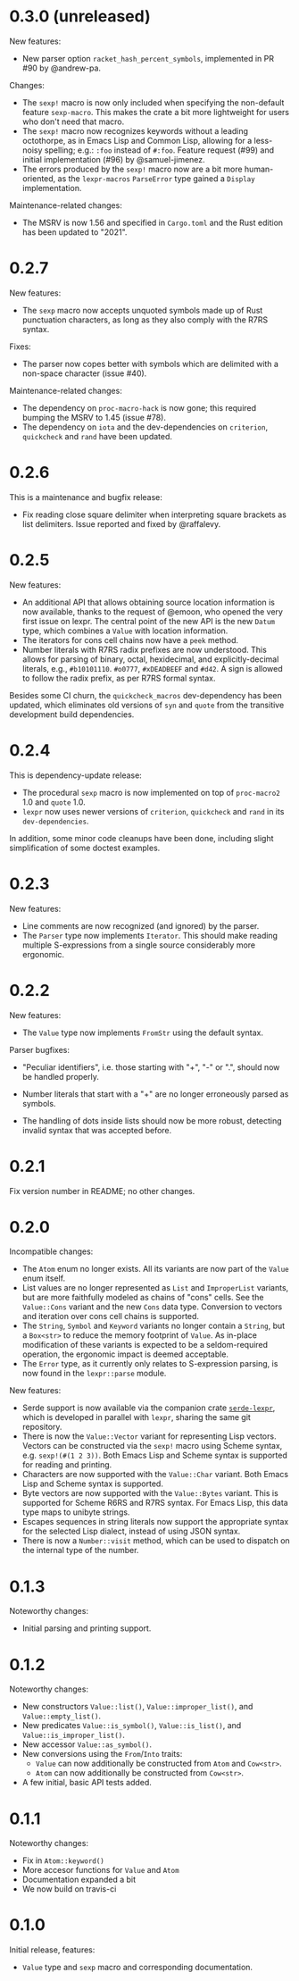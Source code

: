 # 0.3.0 (unreleased)

New features:

- New parser option `racket_hash_percent_symbols`, implemented in PR
  #90 by @andrew-pa.

Changes:

- The `sexp!` macro is now only included when specifying the
  non-default feature `sexp-macro`. This makes the crate a bit more
  lightweight for users who don't need that macro.
- The `sexp!` macro now recognizes keywords without a leading
  octothorpe, as in Emacs Lisp and Common Lisp, allowing for a
  less-noisy spelling; e.g.: `:foo` instead of `#:foo`. Feature
  request (#99) and initial implementation (#96) by @samuel-jimenez.
- The errors produced by the `sexp!` macro now are a bit more
  human-oriented, as the `lexpr-macros` `ParseError` type gained a
  `Display` implementation.

Maintenance-related changes:

- The MSRV is now 1.56 and specified in `Cargo.toml` and the Rust
  edition has been updated to "2021".

# 0.2.7

New features:

- The `sexp` macro now accepts unquoted symbols made up of Rust
  punctuation characters, as long as they also comply with the R7RS
  syntax.

Fixes:

- The parser now copes better with symbols which are delimited with a
  non-space character (issue #40).

Maintenance-related changes:

- The dependency on `proc-macro-hack` is now gone; this required
  bumping the MSRV to 1.45 (issue #78).
- The dependency on `iota` and the dev-dependencies on `criterion`,
  `quickcheck` and `rand` have been updated.

# 0.2.6

This is a maintenance and bugfix release:

- Fix reading close square delimiter when interpreting square brackets
  as list delimiters. Issue reported and fixed by @raffalevy.

# 0.2.5

New features:

- An additional API that allows obtaining source location information
  is now available, thanks to the request of @emoon, who opened the
  very first issue on lexpr. The central point of the new API is the
  new `Datum` type, which combines a `Value` with location information.
- The iterators for cons cell chains now have a `peek` method.
- Number literals with R7RS radix prefixes are now understood. This
  allows for parsing of binary, octal, hexidecimal, and
  explicitly-decimal literals, e.g., `#b10101110`. `#o0777`,
  `#xDEADBEEF` and `#d42`. A sign is allowed to follow the radix
  prefix, as per R7RS formal syntax.

Besides some CI churn, the `quickcheck_macros` dev-dependency has been
updated, which eliminates old versions of `syn` and `quote` from the
transitive development build dependencies.

# 0.2.4

This is dependency-update release:

- The procedural `sexp` macro is now implemented on top of
  `proc-macro2` 1.0 and `quote` 1.0.
- `lexpr` now uses newer versions of `criterion`, `quickcheck` and
  `rand` in its `dev-dependencies`.

In addition, some minor code cleanups have been done, including slight
simplification of some doctest examples.

# 0.2.3

New features:

- Line comments are now recognized (and ignored) by the parser.
- The `Parser` type now implements `Iterator`. This should make
  reading multiple S-expressions from a single source considerably
  more ergonomic.

# 0.2.2

New features:

- The `Value` type now implements `FromStr` using the default syntax.

Parser bugfixes:

- "Peculiar identifiers", i.e. those starting with "+", "-" or ".",
  should now be handled properly.

- Number literals that start with a "+" are no longer erroneously
  parsed as symbols.

- The handling of dots inside lists should now be more robust,
  detecting invalid syntax that was accepted before.

# 0.2.1

Fix version number in README; no other changes.

# 0.2.0

Incompatible changes:

- The `Atom` enum no longer exists. All its variants are now part of
  the `Value` enum itself.
- List values are no longer represented as `List` and `ImproperList`
  variants, but are more faithfully modeled as chains of "cons"
  cells. See the `Value::Cons` variant and the new `Cons` data
  type. Conversion to vectors and iteration over cons cell chains is
  supported.
- The `String`, `Symbol` and `Keyword` variants no longer contain a
  `String`, but a `Box<str>` to reduce the memory footprint of
  `Value`. As in-place modification of these variants is expected to
  be a seldom-required operation, the ergonomic impact is deemed
  acceptable.
- The `Error` type, as it currently only relates to S-expression
  parsing, is now found in the `lexpr::parse` module.

New features:

- Serde support is now available via the companion crate
  [`serde-lexpr`], which is developed in parallel with `lexpr`,
  sharing the same git repository.
- There is now the `Value::Vector` variant for representing Lisp
  vectors. Vectors can be constructed via the `sexp!` macro using
  Scheme syntax, e.g. `sexp!(#(1 2 3))`. Both Emacs Lisp and Scheme
  syntax is supported for reading and printing.
- Characters are now supported with the `Value::Char` variant. Both
  Emacs Lisp and Scheme syntax is supported.
- Byte vectors are now supported with the `Value::Bytes` variant. This
  is supported for Scheme R6RS and R7RS syntax. For Emacs Lisp, this
  data type maps to unibyte strings.
- Escapes sequences in string literals now support the appropriate
  syntax for the selected Lisp dialect, instead of using JSON syntax.
- There is now a `Number::visit` method, which can be used to dispatch
  on the internal type of the number.

[`serde-lexpr`]: https://github.com/rotty/lexpr-rs/tree/master/serde-lexpr

# 0.1.3

Noteworthy changes:

- Initial parsing and printing support.

# 0.1.2

Noteworthy changes:

- New constructors `Value::list()`, `Value::improper_list()`, and
  `Value::empty_list()`.
- New predicates `Value::is_symbol()`, `Value::is_list()`, and
  `Value::is_improper_list()`.
- New accessor `Value::as_symbol()`.
- New conversions using the `From`/`Into` traits:
  - `Value` can now additionally be constructed from `Atom` and `Cow<str>`.
  - `Atom` can now additionally be constructed from `Cow<str>`.
- A few initial, basic API tests added.

# 0.1.1

Noteworthy changes:

- Fix in `Atom::keyword()`
- More accesor functions for `Value` and `Atom`
- Documentation expanded a bit
- We now build on travis-ci

# 0.1.0

Initial release, features:

- `Value` type and `sexp` macro and corresponding documentation.
